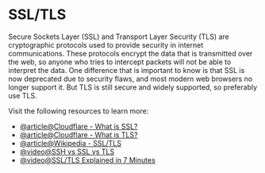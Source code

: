 # SSL/TLS

Secure Sockets Layer (SSL) and Transport Layer Security (TLS) are cryptographic protocols used to provide security in internet communications. These protocols encrypt the data that is transmitted over the web, so anyone who tries to intercept packets will not be able to interpret the data. One difference that is important to know is that SSL is now deprecated due to security flaws, and most modern web browsers no longer support it. But TLS is still secure and widely supported, so preferably use TLS.

Visit the following resources to learn more:

- [@article@Cloudflare - What is SSL?](https://www.cloudflare.com/learning/ssl/what-is-ssl/)
- [@article@Cloudflare - What is TLS?](https://www.cloudflare.com/en-gb/learning/ssl/transport-layer-security-tls/)
- [@article@Wikipedia - SSL/TLS](https://en.wikipedia.org/wiki/Transport_Layer_Security)
- [@video@SSH vs SSL vs TLS](https://www.youtube.com/watch?v=k3rFFLmQCuY)
- [@video@SSL/TLS Explained in 7 Minutes](https://www.youtube.com/watch?v=67Kfsmy_frM)
